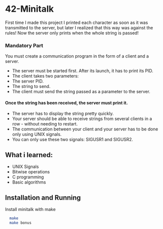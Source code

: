 
# 42-Minitalk

First time I made this project I printed each character as soon as it was transmitted to the server, but later I realized that this way was against the rules! Now the server only prints when the whole string is passed!

### Mandatory Part

You must create a communication program in the form of a client and a server.

- The server must be started first. After its launch, it has to print its PID.
- The client takes two parameters:
- The server PID.
- The string to send.
- The client must send the string passed as a parameter to the server.

#### Once the string has been received, the server must print it. 

- The server has to display the string pretty quickly.
- Your server should be able to receive strings from several clients in a row  - without needing to restart.
- The communication between your client and your server has to be done only using UNIX signals.
- You can only use these two signals: SIGUSR1 and SIGUSR2.













## What i learned:
 - UNIX Signals
 - Bitwise operations
 - C programming
 - Basic algorithms

## Installation and Running

Install minitalk with make

```bash
  make
  make bonus
```
    

